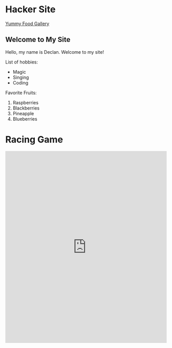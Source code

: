 # Hacker Site

[Yummy Food Gallery](photos)

## Welcome to My Site

Hello, my name is Declan. Welcome to my site!

List of hobbies:

- Magic
- Singing
- Coding

Favorite Fruits:

1. Raspberries
2. Blackberries
3. Pineapple
4. Blueberries

# Racing Game
<iframe width="100%" height="600px" style="border:none;background:white;" src="https://macoutreach.rocks/share/5c819a4e">
